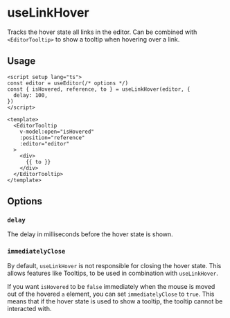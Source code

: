 # useLinkHover

Tracks the hover state all links in the editor. Can be combined with `<EditorTooltip>` to show a tooltip when hovering over a link.

## Usage

```vue
<script setup lang="ts">
const editor = useEditor(/* options */)
const { isHovered, reference, to } = useLinkHover(editor, {
  delay: 100,
})
</script>

<template>
  <EditorTooltip
    v-model:open="isHovered"
    :position="reference"
    :editor="editor"
  >
    <div>
      {{ to }}
    </div>
  </EditorTooltip>
</template>
```

## Options

### `delay`

The delay in milliseconds before the hover state is shown.

### `immediatelyClose`

By default, `useLinkHover` is not responsible for closing the hover state. This allows features like Tooltips, to be used in combination with `useLinkHover`.

If you want `isHovered` to be `false` immediately when the mouse is moved out of the hovered `a` element, you can set `immediatelyClose` to `true`. This means that if the hover state is used to show a tooltip, the tooltip cannot be interacted with.
